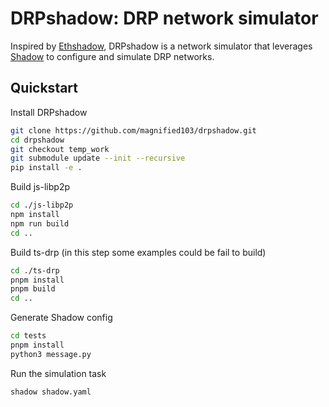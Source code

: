# DRPshadow: DRP network simulator

Inspired by [Ethshadow](https://github.com/ethereum/ethshadow), DRPshadow is a network simulator that leverages [Shadow](https://github.com/shadow/shadow) to configure and simulate DRP networks.

## Quickstart
Install DRPshadow

```sh
git clone https://github.com/magnified103/drpshadow.git
cd drpshadow
git checkout temp_work
git submodule update --init --recursive
pip install -e .
```

Build js-libp2p
```sh
cd ./js-libp2p
npm install
npm run build
cd ..
```

Build ts-drp (in this step some examples could be fail to build)
```sh
cd ./ts-drp
pnpm install
pnpm build
cd ..
```

Generate Shadow config

```sh
cd tests
pnpm install
python3 message.py
```

Run the simulation task

```sh
shadow shadow.yaml
```
